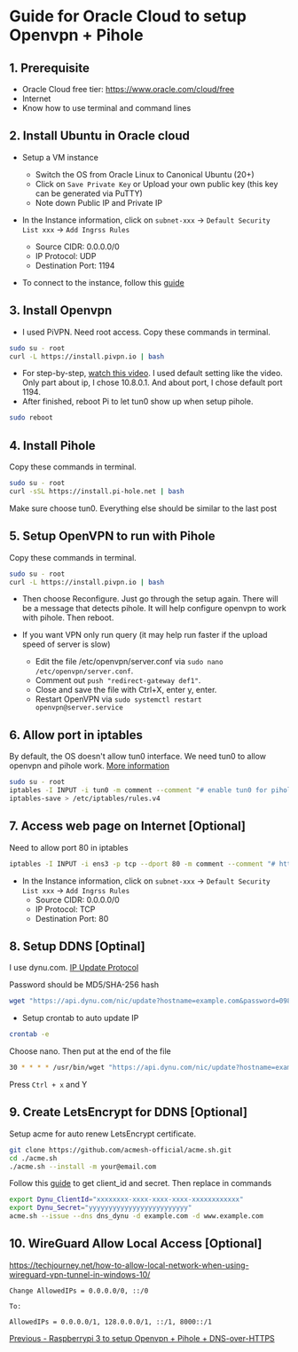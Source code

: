 # Guide for Oracle Cloud to setup Openvpn + Pihole

## 1. Prerequisite
* Oracle Cloud free tier: https://www.oracle.com/cloud/free
* Internet
* Know how to use terminal and command lines

## 2. Install Ubuntu in Oracle cloud
* Setup a VM instance
  * Switch the OS from Oracle Linux to Canonical Ubuntu (20+)
  * Click on `Save Private Key` or Upload your own public key (this key can be generated via PuTTY)
  * Note down Public IP and Private IP

* In the Instance information, click on `subnet-xxx` -> `Default Security List xxx` -> `Add Ingrss Rules`
  * Source CIDR: 0.0.0.0/0
  * IP Protocol: UDP
  * Destination Port: 1194

* To connect to the instance, follow this [guide](https://docs.oracle.com/en-us/iaas/Content/Compute/Tasks/accessinginstance.htm)

## 3. Install Openvpn
* I used PiVPN. Need root access. Copy these commands in terminal.

```bash
sudo su - root
curl -L https://install.pivpn.io | bash
```

* For step-by-step, [watch this video](https://www.youtube.com/watch?v=9RSHSt4RuLk). I used default setting like the video. Only part about ip, I chose 10.8.0.1. And about port, I chose default port 1194.
* After finished, reboot Pi to let tun0 show up when setup pihole.

```bash
sudo reboot
```

## 4. Install Pihole

Copy these commands in terminal.

```bash
sudo su - root
curl -sSL https://install.pi-hole.net | bash
```
Make sure choose tun0. Everything else should be similar to the last post

## 5. Setup OpenVPN to run with Pihole

Copy these commands in terminal.

```bash
sudo su - root
curl -L https://install.pivpn.io | bash
```
* Then choose Reconfigure. Just go through the setup again. There will be a message that detects pihole. It will help configure openvpn to work with pihole. Then reboot.

* If you want VPN only run query (it may help run faster if the upload speed of server is slow)
  * Edit the file /etc/openvpn/server.conf via `sudo nano /etc/openvpn/server.conf`.  
  * Comment out `push "redirect-gateway def1"`.
  * Close and save the file with Ctrl+X, enter y, enter.
  * Restart OpenVPN via `sudo systemctl restart openvpn@server.service`

## 6. Allow port in iptables
By default, the OS doesn't allow tun0 interface. We need tun0 to allow openvpn and pihole work. [More information](https://docs.pi-hole.net/guides/vpn/openvpn/firewall/)

```bash
sudo su - root
iptables -I INPUT -i tun0 -m comment --comment "# enable tun0 for pihole #" -j ACCEPT
iptables-save > /etc/iptables/rules.v4
```
## 7. Access web page on Internet [Optional]

Need to allow port 80 in iptables
```bash
iptables -I INPUT -i ens3 -p tcp --dport 80 -m comment --comment "# http #" -j ACCEPT
```

* In the Instance information, click on `subnet-xxx` -> `Default Security List xxx` -> `Add Ingrss Rules`
  * Source CIDR: 0.0.0.0/0
  * IP Protocol: TCP
  * Destination Port: 80

## 8. Setup DDNS [Optinal]
I use dynu.com. [IP Update Protocol](https://www.dynu.com/en-US/DynamicDNS/IP-Update-Protocol)

Password should be MD5/SHA-256 hash
```bash
wget "https://api.dynu.com/nic/update?hostname=example.com&password=098f6bcd4621d373cade4e832627b4f6" -O /dev/null
```

* Setup crontab to auto update IP
```bash
crontab -e
```
Choose nano. Then put at the end of the file
```bash
30 * * * * /usr/bin/wget "https://api.dynu.com/nic/update?hostname=example.com&password=098f6bcd4621d373cade4e832627b4f6" -O /dev/null
```
Press `Ctrl + x` and Y

## 9. Create LetsEncrypt for DDNS [Optional]

Setup acme for auto renew LetsEncrypt certificate.
```bash
git clone https://github.com/acmesh-official/acme.sh.git
cd ./acme.sh
./acme.sh --install -m your@email.com
```

Follow this [guide](https://www.dynu.com/resources/api/documentation) to get client_id and secret. Then replace in commands
```bash
export Dynu_ClientId="xxxxxxxx-xxxx-xxxx-xxxx-xxxxxxxxxxxx"
export Dynu_Secret="yyyyyyyyyyyyyyyyyyyyyyyyy"
acme.sh --issue --dns dns_dynu -d example.com -d www.example.com
```
## 10. WireGuard Allow Local Access [Optional]

https://techjourney.net/how-to-allow-local-network-when-using-wireguard-vpn-tunnel-in-windows-10/

```
Change AllowedIPs = 0.0.0.0/0, ::/0

To:

AllowedIPs = 0.0.0.0/1, 128.0.0.0/1, ::/1, 8000::/1
```

[Previous - Raspberrypi 3 to setup Openvpn + Pihole + DNS-over-HTTPS](https://quyentruong.github.io/Raspberrypi-3-Openvpn-Pihole-DNS-over-HTTPS/)
